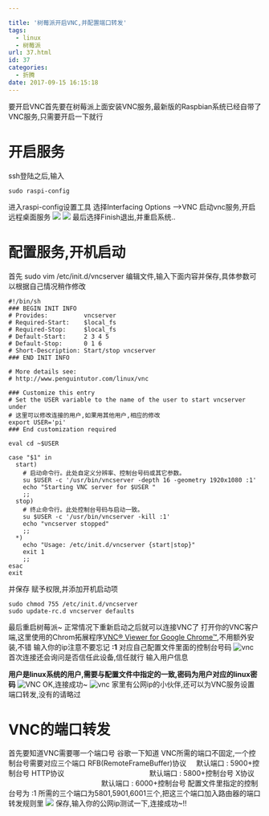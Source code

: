 ```yaml
---

title: '树莓派开启VNC,并配置端口转发'
tags:
  - linux
  - 树莓派
url: 37.html
id: 37
categories:
  - 折腾
date: 2017-09-15 16:15:18
---
```


要开启VNC首先要在树莓派上面安装VNC服务,最新版的Raspbian系统已经自带了VNC服务,只需要开启一下就行

开启服务
====

ssh登陆之后,输入
```shell
sudo raspi-config
```
进入raspi-config设置工具 选择Interfacing Options –>VNC 启动vnc服务,开启远程桌面服务 ![](https://up.sowevo.com/history/59ba27934b756.png) ![](https://up.sowevo.com/history/59ba2db359497.png) 最后选择Finish退出,并重启系统..

配置服务,开机启动
=========

首先 sudo vim /etc/init.d/vncserver 编辑文件,输入下面内容并保存,具体参数可以根据自己情况稍作修改
```shell
#!/bin/sh
### BEGIN INIT INFO
# Provides:          vncserver
# Required-Start:    $local_fs
# Required-Stop:     $local_fs
# Default-Start:     2 3 4 5
# Default-Stop:      0 1 6
# Short-Description: Start/stop vncserver
### END INIT INFO

# More details see:
# http://www.penguintutor.com/linux/vnc

### Customize this entry
# Set the USER variable to the name of the user to start vncserver under
# 这里可以修改连接的用户,如果用其他用户,相应的修改
export USER='pi'
### End customization required

eval cd ~$USER

case "$1" in
  start)
    # 启动命令行。此处自定义分辨率、控制台号码或其它参数。
    su $USER -c '/usr/bin/vncserver -depth 16 -geometry 1920x1080 :1'
    echo "Starting VNC server for $USER "
    ;;
  stop)
    # 终止命令行。此处控制台号码与启动一致。
    su $USER -c '/usr/bin/vncserver -kill :1'
    echo "vncserver stopped"
    ;;
  *)
    echo "Usage: /etc/init.d/vncserver {start|stop}"
    exit 1
    ;;
esac
exit
```
并保存 赋予权限,并添加开机启动项
```shell
sudo chmod 755 /etc/init.d/vncserver
sudo update-rc.d vncserver defaults
```
最后重启树莓派~ 正常情况下重新启动之后就可以连接VNC了 打开你的VNC客户端,这里使用的Chrom拓展程序[VNC® Viewer for Google Chrome™](https://chrome.google.com/webstore/detail/vnc%C2%AE-viewer-for-google-ch/iabmpiboiopbgfabjmgeedhcmjenhbla?utm_source=chrome-app-launcher-info-dialog),不用额外安装,不错 输入你的ip注意不要忘记 **:1** 对应自己配置文件里面的控制台号码 ![vnc](https://up.sowevo.com/history/59bb84dfe9196.png) 首次连接还会询问是否信任此设备,信任就行 输入用户信息 

**用户是linux系统的用户,需要与配置文件中指定的一致,密码为用户对应的linux密码** ![VNC](https://up.sowevo.com/history/59bb84dfdd9e7.png) OK,连接成功~ ![vnc](https://up.sowevo.com/history/59bb84dfecd3d.png) 家里有公网ip的小伙伴,还可以为VNC服务设置端口转发,没有的请略过

VNC的端口转发
========

首先要知道VNC需要哪一个端口号 谷歌一下知道 VNC所需的端口不固定,一个控制台号需要对应三个端口 RFB(RemoteFrameBuffer)协议     默认端口 : 5900+控制台号 HTTP协议                                           默认端口 : 5800+控制台号 X协议                                                   默认端口 : 6000+控制台号 配置文件里指定的控制台号为 :1 所需的三个端口为5801,5901,6001三个,把这三个端口加入路由器的端口转发规则里 ![](https://up.sowevo.com/history/59bb8be123693.png) 保存,输入你的公网ip测试一下,连接成功~!!